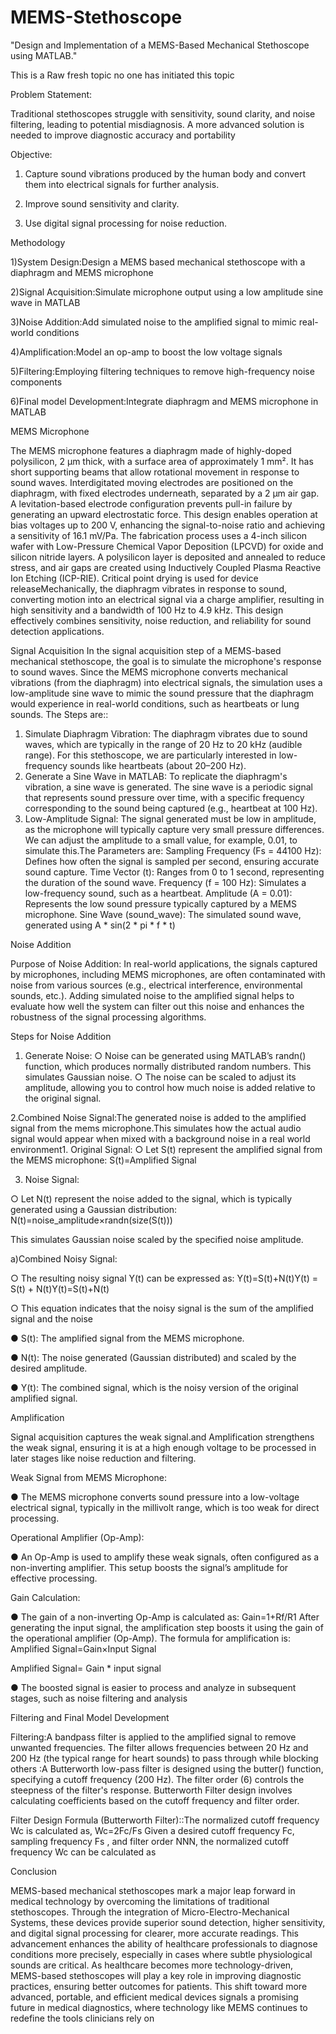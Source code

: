 # MEMS-Stethoscope
"Design and Implementation of a MEMS-Based Mechanical Stethoscope using MATLAB."

This is a Raw fresh topic no one has initiated this topic

Problem Statement:

Traditional stethoscopes struggle with sensitivity, sound clarity, and
noise filtering, leading to potential misdiagnosis. A more advanced solution is needed to
improve diagnostic accuracy and portability

Objective:
1) Capture sound vibrations produced by the human body and convert them into electrical
signals for further analysis.

2) Improve sound sensitivity and clarity.

3) Use digital signal processing for noise reduction.

Methodology

1)System Design:Design a MEMS based mechanical stethoscope with a diaphragm and
MEMS microphone

2)Signal Acquisition:Simulate microphone output using a low amplitude sine wave in
MATLAB

3)Noise Addition:Add simulated noise to the amplified signal to mimic real-world
conditions

4)Amplification:Model an op-amp to boost the low voltage signals

5)Filtering:Employing filtering techniques to remove high-frequency noise components

6)Final model Development:Integrate diaphragm and MEMS microphone in MATLAB

MEMS Microphone

The MEMS microphone features a diaphragm made of highly-doped polysilicon, 2 μm
thick, with a surface area of approximately 1 mm². It has short supporting beams that
allow rotational movement in response to sound waves. Interdigitated moving
electrodes are positioned on the diaphragm, with fixed electrodes underneath,
separated by a 2 μm air gap.
A levitation-based electrode configuration prevents pull-in failure by generating an
upward electrostatic force. This design enables operation at bias voltages up to 200 V,
enhancing the signal-to-noise ratio and achieving a sensitivity of 16.1 mV/Pa.
The fabrication process uses a 4-inch silicon wafer with Low-Pressure Chemical Vapor
Deposition (LPCVD) for oxide and silicon nitride layers. A polysilicon layer is deposited and
annealed to reduce stress, and air gaps are created using Inductively Coupled Plasma
Reactive Ion Etching (ICP-RIE). Critical point drying is used for device releaseMechanically, the diaphragm vibrates in response to sound, converting motion into
an electrical signal via a charge amplifier, resulting in high sensitivity and a
bandwidth of 100 Hz to 4.9 kHz. This design effectively combines sensitivity, noise
reduction, and reliability for sound detection applications.

Signal Acquisition
In the signal acquisition step of a MEMS-based mechanical stethoscope, the goal is to
simulate the microphone's response to sound waves. Since the MEMS microphone
converts mechanical vibrations (from the diaphragm) into electrical signals, the simulation
uses a low-amplitude sine wave to mimic the sound pressure that the diaphragm would
experience in real-world conditions, such as heartbeats or lung sounds.
The Steps are::
1. Simulate Diaphragm Vibration: The diaphragm vibrates due to sound waves,
which are typically in the range of 20 Hz to 20 kHz (audible range). For this
stethoscope, we are particularly interested in low-frequency sounds like heartbeats
(about 20–200 Hz).
2. Generate a Sine Wave in MATLAB: To replicate the diaphragm's vibration, a sine
wave is generated. The sine wave is a periodic signal that represents sound
pressure over time, with a specific frequency corresponding to the sound being
captured (e.g., heartbeat at 100 Hz).
3. Low-Amplitude Signal: The signal generated must be low in amplitude, as the
microphone will typically capture very small pressure differences. We can adjust the
amplitude to a small value, for example, 0.01, to simulate this.The Parameters are:
Sampling Frequency (Fs = 44100
Hz): Defines how often the signal is
sampled per second, ensuring
accurate sound capture.
Time Vector (t): Ranges from 0 to 1
second, representing the duration of
the sound wave.
Frequency (f = 100 Hz): Simulates a
low-frequency sound, such as a
heartbeat.
Amplitude (A = 0.01): Represents
the low sound pressure typically
captured by a MEMS microphone.
Sine Wave (sound_wave): The
simulated sound wave, generated
using A * sin(2 * pi * f * t)

Noise Addition

Purpose of Noise Addition: In real-world applications, the signals captured by microphones,
including MEMS microphones, are often contaminated with noise from various sources (e.g.,
electrical interference, environmental sounds, etc.). Adding simulated noise to the amplified
signal helps to evaluate how well the system can filter out this noise and enhances the
robustness of the signal processing algorithms.

Steps for Noise Addition
1. Generate Noise:
○ Noise can be generated using MATLAB’s randn() function, which produces
normally distributed random numbers. This simulates Gaussian noise.
○ The noise can be scaled to adjust its amplitude, allowing you to control how
much noise is added relative to the original signal.

2.Combined Noise Signal:The generated noise is added to the amplified signal from the
mems microphone.This simulates how the actual audio signal would appear when mixed
with a background noise in a real world environment1. Original Signal:
○ Let S(t) represent the amplified signal from the MEMS microphone:
S(t)=Amplified Signal

3. Noise Signal:

○ Let N(t) represent the noise added to the signal, which is typically generated
using a Gaussian distribution: N(t)=noise_amplitude×randn(size(S(t)))

This
simulates Gaussian noise scaled by the specified noise amplitude.

a)Combined Noisy Signal:

○ The resulting noisy signal Y(t) can be expressed as: Y(t)=S(t)+N(t)Y(t) =
S(t) + N(t)Y(t)=S(t)+N(t)


○ This equation indicates that the noisy signal is the sum of the amplified signal and
the noise

● S(t): The amplified signal from the MEMS microphone.

● N(t): The noise generated (Gaussian distributed) and scaled by the desired amplitude.

● Y(t): The combined signal, which is the noisy version of the original amplified signal.

Amplification

Signal acquisition captures the weak signal.and Amplification
strengthens the weak signal, ensuring it is at a high enough voltage to be
processed in later stages like noise reduction and filtering.

Weak Signal from MEMS Microphone:

● The MEMS microphone converts sound pressure into a low-voltage electrical signal,
typically in the millivolt range, which is too weak for direct processing.

Operational Amplifier (Op-Amp):

● An Op-Amp is used to amplify these weak signals, often configured as a
non-inverting amplifier. This setup boosts the signal’s amplitude for effective
processing.

Gain Calculation:

● The gain of a non-inverting Op-Amp is calculated as:
Gain=1+Rf/R1
After generating the input signal, the
amplification step boosts it using the gain of
the operational amplifier (Op-Amp).
The formula for amplification is: Amplified
Signal=Gain×Input Signal


Amplified Signal= Gain * input signal

● The boosted signal is easier to process and analyze in
subsequent stages, such as noise filtering and
analysis

Filtering and Final Model Development

Filtering:A bandpass filter is applied to the amplified signal to remove unwanted frequencies. The
filter allows frequencies between 20 Hz and 200 Hz (the typical range for heart sounds) to pass
through while blocking others
:A Butterworth low-pass filter is designed using the butter() function, specifying a cutoff
frequency (200 Hz). The filter order (6) controls the steepness of the filter's response.
Butterworth Filter design involves calculating coefficients based on the cutoff frequency
and filter order.

Filter Design Formula (Butterworth Filter)::The normalized cutoff frequency Wc is
calculated as, Wc=2Fc/Fs
Given a desired cutoff frequency Fc, sampling frequency Fs , and filter order NNN, the
normalized cutoff frequency Wc can be calculated as

Conclusion

MEMS-based mechanical stethoscopes mark a major leap forward in medical technology
by overcoming the limitations of traditional stethoscopes. Through the integration of
Micro-Electro-Mechanical Systems, these devices provide superior sound detection,
higher sensitivity, and digital signal processing for clearer, more accurate readings. This
advancement enhances the ability of healthcare professionals to diagnose conditions
more precisely, especially in cases where subtle physiological sounds are critical. As
healthcare becomes more technology-driven, MEMS-based stethoscopes will play a key
role in improving diagnostic practices, ensuring better outcomes for patients. This shift
toward more advanced, portable, and efficient medical devices signals a promising
future in medical diagnostics, where technology like MEMS continues to redefine the
tools clinicians rely on


